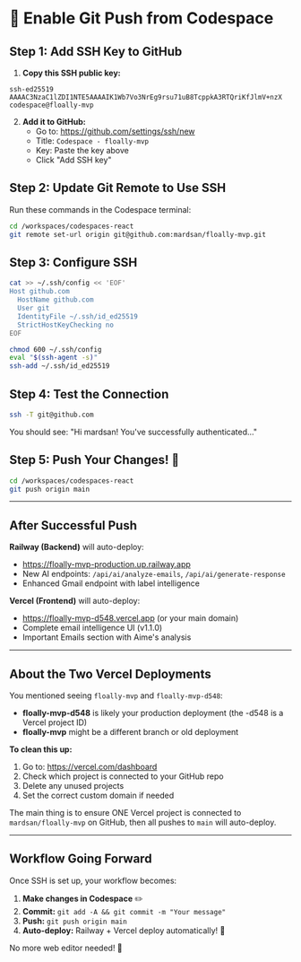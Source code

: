 # 🔐 Enable Git Push from Codespace

## Step 1: Add SSH Key to GitHub

1. **Copy this SSH public key:**
```
ssh-ed25519 AAAAC3NzaC1lZDI1NTE5AAAAIK1Wb7Vo3NrEg9rsu71uB8TcppkA3RTQriKfJlmV+nzX codespace@floally-mvp
```

2. **Add it to GitHub:**
   - Go to: https://github.com/settings/ssh/new
   - Title: `Codespace - floally-mvp`
   - Key: Paste the key above
   - Click "Add SSH key"

## Step 2: Update Git Remote to Use SSH

Run these commands in the Codespace terminal:

```bash
cd /workspaces/codespaces-react
git remote set-url origin git@github.com:mardsan/floally-mvp.git
```

## Step 3: Configure SSH

```bash
cat >> ~/.ssh/config << 'EOF'
Host github.com
  HostName github.com
  User git
  IdentityFile ~/.ssh/id_ed25519
  StrictHostKeyChecking no
EOF

chmod 600 ~/.ssh/config
eval "$(ssh-agent -s)"
ssh-add ~/.ssh/id_ed25519
```

## Step 4: Test the Connection

```bash
ssh -T git@github.com
```

You should see: "Hi mardsan! You've successfully authenticated..."

## Step 5: Push Your Changes! 🚀

```bash
cd /workspaces/codespaces-react
git push origin main
```

---

## After Successful Push

**Railway (Backend)** will auto-deploy:
- https://floally-mvp-production.up.railway.app
- New AI endpoints: `/api/ai/analyze-emails`, `/api/ai/generate-response`
- Enhanced Gmail endpoint with label intelligence

**Vercel (Frontend)** will auto-deploy:
- https://floally-mvp-d548.vercel.app (or your main domain)
- Complete email intelligence UI (v1.1.0)
- Important Emails section with Aime's analysis

---

## About the Two Vercel Deployments

You mentioned seeing `floally-mvp` and `floally-mvp-d548`:

- **floally-mvp-d548** is likely your production deployment (the -d548 is a Vercel project ID)
- **floally-mvp** might be a different branch or old deployment

**To clean this up:**
1. Go to: https://vercel.com/dashboard
2. Check which project is connected to your GitHub repo
3. Delete any unused projects
4. Set the correct custom domain if needed

The main thing is to ensure ONE Vercel project is connected to `mardsan/floally-mvp` on GitHub, then all pushes to `main` will auto-deploy.

---

## Workflow Going Forward

Once SSH is set up, your workflow becomes:

1. **Make changes in Codespace** ✏️
2. **Commit:** `git add -A && git commit -m "Your message"`
3. **Push:** `git push origin main`
4. **Auto-deploy:** Railway + Vercel deploy automatically! 🚀

No more web editor needed! 🎉
